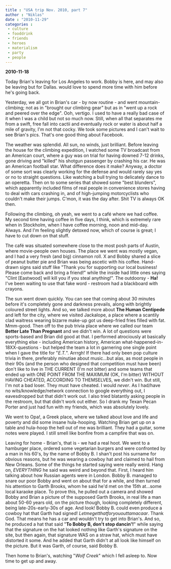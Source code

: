 ```yaml
---
title : "USA trip Nov. 2010, part 7"
author : "Niklas"
date : "2010-11-29"
categories : 
 - culture
 - fooddrink
 - friends
 - heroes
 - materialism
 - party
 - people
---
```


**2010-11-18**

Today Brian's leaving for Los Angeles to work. Bobby is here, and may also be leaving but for Dallas. would love to spend more time with him before he's going back.

Yesterday, we all got in Brian's car - by now routine - and went mountain-climbing; not as in "brought our climbing gear" but as in "went up a rock and peered over the edge". Ooh, vertigo. I used to have a really bad case of it when I was a child but not so much now. Still, when all that separates me from a swift, free fall into cactii and eventually rock or water is about half a mile of gravity, I'm not that cocky. We took some pictures and I can't wait to see Brian's pics. That's one good thing about Facebook.

The weather was splendid. All sun, no winds, just brilliant. Before leaving the house for the climbing expedition, I watched some TV broadcast from an American court, where a guy was on trial for having downed 7-12 drinks, gone driving and "killed" his shotgun passenger by crashing his car. He was an American football star. What difference does it make? Anyway, a doctor of some sort was clearly working for the defense and would rarely say yes or no to straight questions. Like watching a bull trying to delicately dance to an operetta. Then on to some series that showed some "best blunders", which apparently included films of real people in convenience stores having to deal with cars crashing in, and of high-jumping motorcyclists who couldn't make their jumps. C'mon, it was the day after. Shit TV is always OK then.

Following the climbing, oh yeah, we went to a café where we had coffee. My second time having coffee in five days, I think, which is extremely rare when in Stockholm, when I have coffee morning, noon and mid-day. Always. And I'm feeling slightly detoxed now, which of course is great; I have to cut down on that stuff.

The café was situated somewhere close to the most posh parts of Austin, where movie-people own houses. The place we went was mostly vegan, and I had a very fresh (and big) cinnamon roll. X and Bobby shared a slice of peanut butter pie and Brian was being ascetic with his coffee. Hand-drawn signs said stuff like "Thank you for supporting our local business! Please come back and bring a friend!" while the inside had little ones saying "Clint \[Eastwood\] will kill you if you steal anything!". The outdoorsy - **Ha!** I've been waiting to use that fake word - restroom had a blackboard with crayons.

The sun went down quickly. You can see that coming about 30 minutes before it's completely gone and darkness prevails, along with brightly coloured street lights. And so, we talked more about **The Human Centipede** and left for the city, where we visited Jackalope, a place where a scantily clad waitress wearing bizarre make-up got us deep-fried fries filled with fat. Mmm-good. Then off to the pub trivia place where we called our team **Better Late Than Pregnant** and we didn't win. A lot of questions were sports-based and Brian did good at that. I performed atrociously at basically everything else - including American history, American what-happened-in-18XX-questions - but helped the team a lot in garnering one single point when I gave the title for "_E.T._". Arrrgh! If there had only been pop culture trivia in there, preferably minutiae about music...but alas, as most people in their 90s (and the person who designed that competition must have been) don't like to live in THE CURRENT (I'm not bitter) and some teams that ended up with ONE POINT FROM THE MAXIMUM (OK, I'm bitter) WITHOUT HAVING CHEATED, ACCORDING TO THEMSELVES, we didn't win. But still, I'm not a bad loser. They must have cheated. I would _never_. As I had/have no wits/knowledge/network connection to google everything out, I eavesdropped but that didn't work out. I also tried blatantly asking people in the restroom, but that didn't work out either. So I drank my Texan Pecan Porter and just had fun with my friends, which was absolutely lovely.

We went to Opa!, a Greek place, where we talked about love and life and poverty and did some insane hula-hooping. Watching Brian get up on a table and hula-hoop the hell out of me was brilliant. They had a guitar, some notes were played. I still smell like bonfire from a campfire that was on.

Leaving for home - Brian's, that is - we had a real hoot. We went to a hamburger place, ordered some vegetarian burgers and were confronted by a man in his 60's, by the name of Bobby B. I shan't post his surname for obvious reasons, but he was wearing a cowboy hat and claimed to hail from New Orleans. Some of the things he started saying were really weird. Hang on, _EVERYTHING_ he said was weird and beyond that. First, I heard him talking about how Russian agents were in London. Bobby B. managed to snare our poor Bobby and went on about that for a while, and then turned his attention to Garth Brooks, whom he said he'd met on the 15th at...some local karaoke place. To prove this, he pulled out a camera and showed Bobby and Brian a picture of the supposed Garth Brooks, in real life a man about 50-60 years old, on the picture though, looking completely different, being late-20s-early-30s of age. And look! Bobby B. could even produce a cowboy hat that Garth had signed! _Letmegetthatforyououttamacaar_. Thank God. That means he has a car and wouldn't try to get into Brian's. And so, he produced a hat that said "**To Bobby B, don't stop dancin'!**" while saying that the signature on the hat looked nothing like Garth's signature on the site, but then again, that signature WAS on a straw hat, which must have distorted it some. And he added that Garth didn't at all look like himself on the picture. But it was Garth, of course, said Bobby B.

Then home to Brian's, watching "_Wolf Creek_" which I fell asleep to. Now time to get up and away.
